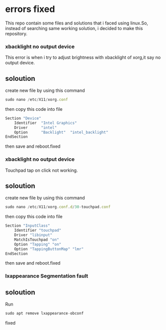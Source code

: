 # errors fixed

This repo contain some files and solutions that i faced using linux.So, instead of searching same working solution, i decided to make this repository.
### xbacklight no output device
This error is when i try to adjust brightness with xbacklight of xorg,it say no output device.


## soloution
create new file by using this command

```javascript
sudo nano /etc/X11/xorg.conf
```
then copy this code into file
```javascript
Section "Device"
    Identifier  "Intel Graphics" 
    Driver      "intel"
    Option      "Backlight"  "intel_backlight"
EndSection
```
then save and reboot.fixed

### xbacklight no output device
Touchpad tap on click not working.
## soloution
create new file by using this command

```javascript
sudo nano /etc/X11/xorg.conf.d/30-touchpad.conf
```
then copy this code into file
```javascript
Section "InputClass"
    Identifier "touchpad"
    Driver "libinput"
    MatchIsTouchpad "on"
    Option "Tapping" "on"
    Option "TappingButtonMap" "lmr"
EndSection
```
then save and reboot.fixed
### lxappearance Segmentation fault

## soloution
Run 
```javascript
sudo apt remove lxappearance-obconf
```
fixed


